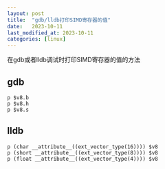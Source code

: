```yaml
---
layout: post
title:  "gdb/lldb打印SIMD寄存器的值"
date:   2023-10-11
last_modified_at: 2023-10-11
categories: [linux]
---
```


在gdb或者lldb调试时打印SIMD寄存器的值的方法

## gdb
```shell
p $v8.b
p $v8.h
p $v8.s
```

## lldb
```shell
p (char __attribute__((ext_vector_type(16)))) $v8
p (short __attribute__((ext_vector_type(8)))) $v8
p (float __attribute__((ext_vector_type(4)))) $v8
```